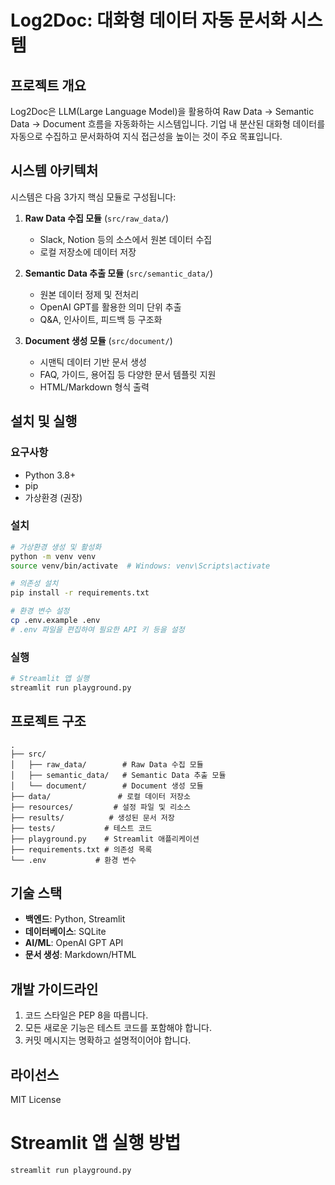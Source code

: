 # Log2Doc: 대화형 데이터 자동 문서화 시스템

## 프로젝트 개요

Log2Doc은 LLM(Large Language Model)을 활용하여 Raw Data → Semantic Data → Document 흐름을 자동화하는 시스템입니다. 기업 내 분산된 대화형 데이터를 자동으로 수집하고 문서화하여 지식 접근성을 높이는 것이 주요 목표입니다.

## 시스템 아키텍처

시스템은 다음 3가지 핵심 모듈로 구성됩니다:

1. **Raw Data 수집 모듈** (`src/raw_data/`)
   - Slack, Notion 등의 소스에서 원본 데이터 수집
   - 로컬 저장소에 데이터 저장

2. **Semantic Data 추출 모듈** (`src/semantic_data/`)
   - 원본 데이터 정제 및 전처리
   - OpenAI GPT를 활용한 의미 단위 추출
   - Q&A, 인사이트, 피드백 등 구조화

3. **Document 생성 모듈** (`src/document/`)
   - 시맨틱 데이터 기반 문서 생성
   - FAQ, 가이드, 용어집 등 다양한 문서 템플릿 지원
   - HTML/Markdown 형식 출력

## 설치 및 실행

### 요구사항
- Python 3.8+
- pip
- 가상환경 (권장)

### 설치
```bash
# 가상환경 생성 및 활성화
python -m venv venv
source venv/bin/activate  # Windows: venv\Scripts\activate

# 의존성 설치
pip install -r requirements.txt

# 환경 변수 설정
cp .env.example .env
# .env 파일을 편집하여 필요한 API 키 등을 설정
```

### 실행
```bash
# Streamlit 앱 실행
streamlit run playground.py
```

## 프로젝트 구조
```
.
├── src/
│   ├── raw_data/        # Raw Data 수집 모듈
│   ├── semantic_data/   # Semantic Data 추출 모듈
│   └── document/        # Document 생성 모듈
├── data/               # 로컬 데이터 저장소
├── resources/         # 설정 파일 및 리소스
├── results/          # 생성된 문서 저장
├── tests/           # 테스트 코드
├── playground.py    # Streamlit 애플리케이션
├── requirements.txt # 의존성 목록
└── .env           # 환경 변수
```

## 기술 스택

- **백엔드**: Python, Streamlit
- **데이터베이스**: SQLite
- **AI/ML**: OpenAI GPT API
- **문서 생성**: Markdown/HTML

## 개발 가이드라인

1. 코드 스타일은 PEP 8을 따릅니다.
2. 모든 새로운 기능은 테스트 코드를 포함해야 합니다.
3. 커밋 메시지는 명확하고 설명적이어야 합니다.

## 라이선스

MIT License

# Streamlit 앱 실행 방법

```bash
streamlit run playground.py
```

